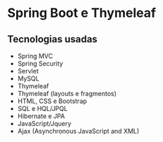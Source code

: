 # Spring Boot e Thymeleaf 

## Tecnologias usadas

- Spring MVC
- Spring Security
- Servlet
- MySQL
- Thymeleaf
- Thymeleaf (layouts e fragmentos)
- HTML, CSS e Bootstrap 
- SQL e HQL/JPQL
- Hibernate e JPA 
- JavaScript/Jquery
- Ajax (Asynchronous JavaScript and XML)
